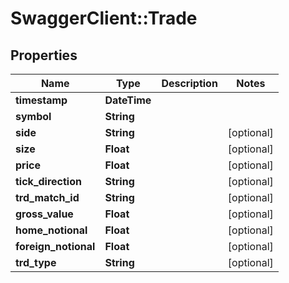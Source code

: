 # SwaggerClient::Trade

## Properties
Name | Type | Description | Notes
------------ | ------------- | ------------- | -------------
**timestamp** | **DateTime** |  | 
**symbol** | **String** |  | 
**side** | **String** |  | [optional] 
**size** | **Float** |  | [optional] 
**price** | **Float** |  | [optional] 
**tick_direction** | **String** |  | [optional] 
**trd_match_id** | **String** |  | [optional] 
**gross_value** | **Float** |  | [optional] 
**home_notional** | **Float** |  | [optional] 
**foreign_notional** | **Float** |  | [optional] 
**trd_type** | **String** |  | [optional] 


